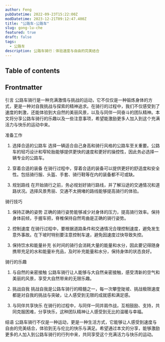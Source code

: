 ```yaml
---
author: Feng
pubDatetime: 2022-09-23T15:22:00Z
modDatetime: 2023-12-21T09:12:47.400Z
title: "公路车-公路车"
slug: gong-lu-che
featured: true
draft: false
tags:
  - 公路车
description: 公路车骑行：体验速度与自由的完美结合
---
```


## Table of contents

## Frontmatter

引言
公路车骑行是一种充满激情与挑战的运动，它不仅仅是一种锻炼身体的方式，更是一种对自我挑战与探索的精神追求。在骑行的过程中，我们不仅感受到了速度的刺激，还能体验到大自然的美丽风景，以及与同伴一同奋斗的团队精神。本文将分享公路车骑行的乐趣以及一些注意事项，希望能激励更多人加入到这个充满活力与快乐的运动中来。

准备工作

1. 选择合适的公路车
   选择一辆适合自己身高和骑行风格的公路车至关重要。公路车的轻巧设计和窄轮胎能够提供更快的速度和更好的操控性，因此务必选择一辆专业的公路车。

2. 穿着合适的装备
   在骑行过程中，穿着合适的装备可以提供更好的舒适度和安全性。包括骑行服、头盔、手套、骑行鞋等在内的装备都不可或缺。

3. 规划路线
   在开始骑行之前，务必规划好骑行路线，并了解沿途的交通情况和道路状况。选择风景秀丽、交通不太拥堵的路线能够提高骑行的体验。

骑行技巧

1. 保持正确的姿势
   正确的骑行姿势能够减少对身体的压力，提高骑行效率。保持身体前倾，手握车把，脊椎保持自然弯曲是正确的骑行姿势。

2. 控制速度
   在骑行过程中，要根据道路条件和交通情况合理控制速度，避免发生意外事故。在下坡时特别要注意控制车速，避免因速度过快导致失控。

3. 保持饮水和能量补充
   长时间的骑行会消耗大量的能量和水分，因此要记得随身携带充足的水和能量补充品，及时补充能量和水分，保持身体的状态良好。

骑行的乐趣

1. 与自然的亲密接触
   公路车骑行让人能够与大自然亲密接触，感受清新的空气和美丽的风景，享受大自然带来的无限乐趣。

2. 挑战自我
   挑战自我是公路车骑行的精髓之一，每一次攀登陡坡、挑战极限速度都是对自我的挑战与突破，让人感受到无限的成就感和满足感。

3. 与同伴共享快乐
   在骑行的过程中，与同伴一同并肩作战，互相鼓励、支持，共同克服困难，分享快乐，这种团队精神让人感受到无比的温暖与幸福。

结语
公路车骑行不仅是一种运动，更是一种生活方式，它能够让人感受到速度与自由的完美结合，体验到无与伦比的快乐与满足。希望通过本文的分享，能够激励更多的人加入到公路车骑行的行列中来，共同享受这个充满活力与快乐的运动。

